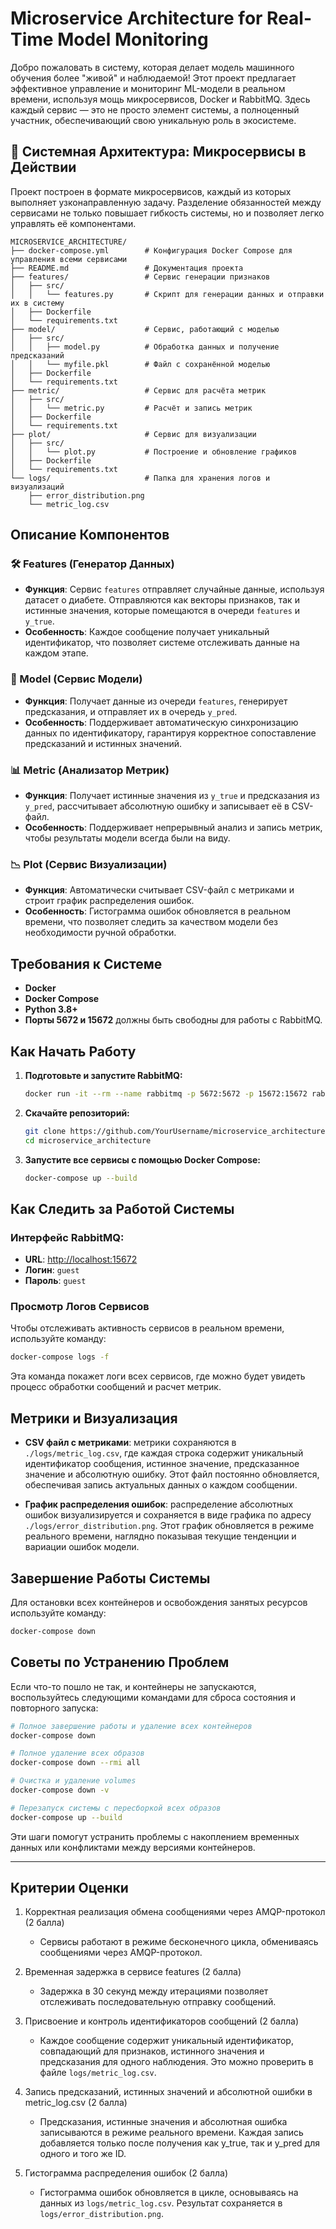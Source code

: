 # Microservice Architecture for Real-Time Model Monitoring

Добро пожаловать в систему, которая делает модель машинного обучения более "живой" и наблюдаемой! Этот проект предлагает эффективное управление и мониторинг ML-модели в реальном времени, используя мощь микросервисов, Docker и RabbitMQ. Здесь каждый сервис — это не просто элемент системы, а полноценный участник, обеспечивающий свою уникальную роль в экосистеме.

## 🚀 Системная Архитектура: Микросервисы в Действии

Проект построен в формате микросервисов, каждый из которых выполняет узконаправленную задачу. Разделение обязанностей между сервисами не только повышает гибкость системы, но и позволяет легко управлять её компонентами.

```
MICROSERVICE_ARCHITECTURE/
├── docker-compose.yml        # Конфигурация Docker Compose для управления всеми сервисами
├── README.md                 # Документация проекта
├── features/                 # Сервис генерации признаков
│   ├── src/
│   │   └── features.py       # Скрипт для генерации данных и отправки их в систему
│   ├── Dockerfile
│   └── requirements.txt
├── model/                    # Сервис, работающий с моделью
│   ├── src/
│   │   ├── model.py          # Обработка данных и получение предсказаний
│   │   └── myfile.pkl        # Файл с сохранённой моделью
│   ├── Dockerfile
│   └── requirements.txt
├── metric/                   # Сервис для расчёта метрик
│   ├── src/
│   │   └── metric.py         # Расчёт и запись метрик
│   ├── Dockerfile
│   └── requirements.txt
├── plot/                     # Сервис для визуализации
│   ├── src/
│   │   └── plot.py           # Построение и обновление графиков
│   ├── Dockerfile
│   └── requirements.txt
└── logs/                     # Папка для хранения логов и визуализаций
    ├── error_distribution.png
    └── metric_log.csv
```


## Описание Компонентов

### 🛠 Features (Генератор Данных)
- **Функция**: Сервис `features` отправляет случайные данные, используя датасет о диабете. Отправляются как векторы признаков, так и истинные значения, которые помещаются в очереди `features` и `y_true`.
- **Особенность**: Каждое сообщение получает уникальный идентификатор, что позволяет системе отслеживать данные на каждом этапе.

### 🤖 Model (Сервис Модели)
- **Функция**: Получает данные из очереди `features`, генерирует предсказания, и отправляет их в очередь `y_pred`.
- **Особенность**: Поддерживает автоматическую синхронизацию данных по идентификатору, гарантируя корректное сопоставление предсказаний и истинных значений.

### 📊 Metric (Анализатор Метрик)
- **Функция**: Получает истинные значения из `y_true` и предсказания из `y_pred`, рассчитывает абсолютную ошибку и записывает её в CSV-файл.
- **Особенность**: Поддерживает непрерывный анализ и запись метрик, чтобы результаты модели всегда были на виду.

### 📉 Plot (Сервис Визуализации)
- **Функция**: Автоматически считывает CSV-файл с метриками и строит график распределения ошибок.
- **Особенность**: Гистограмма ошибок обновляется в реальном времени, что позволяет следить за качеством модели без необходимости ручной обработки.

## Требования к Системе

- **Docker**
- **Docker Compose**
- **Python 3.8+**
- **Порты 5672 и 15672** должны быть свободны для работы с RabbitMQ.

## Как Начать Работу

1. **Подготовьте и запустите RabbitMQ:**
   ```bash
   docker run -it --rm --name rabbitmq -p 5672:5672 -p 15672:15672 rabbitmq:3-management
   ```

2. **Скачайте репозиторий:**
   ```bash
   git clone https://github.com/YourUsername/microservice_architecture
   cd microservice_architecture
   ```

3. **Запустите все сервисы с помощью Docker Compose:**
   ```bash
   docker-compose up --build
   ```

## Как Следить за Работой Системы

### Интерфейс RabbitMQ:

- **URL**: [http://localhost:15672](http://localhost:15672)
- **Логин**: `guest`
- **Пароль**: `guest`

### Просмотр Логов Сервисов

Чтобы отслеживать активность сервисов в реальном времени, используйте команду:
```bash
docker-compose logs -f
```

Эта команда покажет логи всех сервисов, где можно будет увидеть процесс обработки сообщений и расчет метрик.

## Метрики и Визуализация

- **CSV файл с метриками**: метрики сохраняются в `./logs/metric_log.csv`, где каждая строка содержит уникальный идентификатор сообщения, истинное значение, предсказанное значение и абсолютную ошибку. Этот файл постоянно обновляется, обеспечивая запись актуальных данных о каждом сообщении.

- **График распределения ошибок**: распределение абсолютных ошибок визуализируется и сохраняется в виде графика по адресу `./logs/error_distribution.png`. Этот график обновляется в режиме реального времени, наглядно показывая текущие тенденции и вариации ошибок модели.

## Завершение Работы Системы

Для остановки всех контейнеров и освобождения занятых ресурсов используйте команду:

```bash
docker-compose down
```

## Советы по Устранению Проблем

Если что-то пошло не так, и контейнеры не запускаются, воспользуйтесь следующими командами для сброса состояния и повторного запуска:

```bash
# Полное завершение работы и удаление всех контейнеров
docker-compose down

# Полное удаление всех образов
docker-compose down --rmi all

# Очистка и удаление volumes
docker-compose down -v

# Перезапуск системы с пересборкой всех образов
docker-compose up --build
```

Эти шаги помогут устранить проблемы с накоплением временных данных или конфликтами между версиями контейнеров.

_________________________________________________________________________

## Критерии Оценки

1. Корректная реализация обмена сообщениями через AMQP-протокол (2 балла)
   - Сервисы работают в режиме бесконечного цикла, обмениваясь сообщениями через AMQP-протокол.

2. Временная задержка в сервисе features (2 балла)
   - Задержка в 30 секунд между итерациями позволяет отслеживать последовательную отправку сообщений.

3. Присвоение и контроль идентификаторов сообщений (2 балла)
   - Каждое сообщение содержит уникальный идентификатор, совпадающий для признаков, истинного значения и предсказания для одного наблюдения. Это можно проверить в файле `logs/metric_log.csv`.

4. Запись предсказаний, истинных значений и абсолютной ошибки в metric_log.csv (2 балла)
   - Предсказания, истинные значения и абсолютная ошибка записываются в режиме реального времени. Каждая запись добавляется только после получения как y_true, так и y_pred для одного и того же ID.

5. Гистограмма распределения ошибок (2 балла)
   - Гистограмма ошибок обновляется в цикле, основываясь на данных из `logs/metric_log.csv`. Результат сохраняется в `logs/error_distribution.png`.



